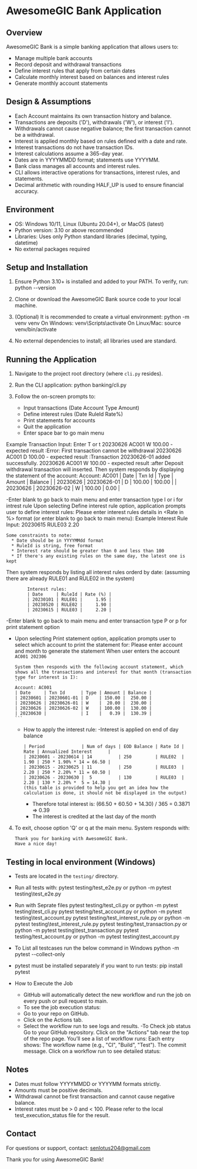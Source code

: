 
AwesomeGIC Bank Application
===========================

Overview
--------
AwesomeGIC Bank is a simple banking application that allows users to:
- Manage multiple bank accounts
- Record deposit and withdrawal transactions
- Define interest rules that apply from certain dates
- Calculate monthly interest based on balances and interest rules
- Generate monthly account statements

Design & Assumptions
--------------------
- Each Account maintains its own transaction history and balance.
- Transactions are deposits ('D'), withdrawals ('W'), or interest ('I').
- Withdrawals cannot cause negative balance; the first transaction cannot be a withdrawal.
- Interest is applied monthly based on rules defined with a date and rate.
- Interest transactions do not have transaction IDs.
- Interest calculations assume a 365-day year.
- Dates are in YYYYMMDD format; statements use YYYYMM.
- Bank class manages all accounts and interest rules.
- CLI allows interactive operations for transactions, interest rules, and statements.
- Decimal arithmetic with rounding HALF_UP is used to ensure financial accuracy.

Environment
-----------
- OS: Windows 10/11, Linux (Ubuntu 20.04+), or MacOS (latest)
- Python version: 3.10 or above recommended
- Libraries: Uses only Python standard libraries (decimal, typing, datetime)
- No external packages required

Setup and Installation
----------------------
1. Ensure Python 3.10+ is installed and added to your PATH.
   To verify, run:
       python --version

2. Clone or download the AwesomeGIC Bank source code to your local machine.

3. (Optional) It is recommended to create a virtual environment:
       python -m venv venv
       On Windows: venv\Scripts\activate
       On Linux/Mac: source venv/bin/activate

4. No external dependencies to install; all libraries used are standard.

Running the Application
-----------------------
1. Navigate to the project root directory (where `cli.py` resides).

2. Run the CLI application:
      python banking/cli.py

3. Follow the on-screen prompts to:
   - Input transactions (Date Account Type Amount)
   - Define interest rules (Date RuleId Rate%)
   - Print statements for accounts
   - Quit the application
   - Enter space bar to go main menu

Example Transaction Input: Enter T or t
    20230626 AC001 W 100.00 - expected result :Error: First transaction cannot be withdrawal
    20230626 AC001 D 100.00 - expected result :Transaction 20230626-01 added successfully.
    20230626 AC001 W 100.00 - expected result :after Deposit withdrawal transaction will inserted.
    Then system responds by displaying the statement of the account:
      Account: AC001
      | Date     | Txn Id      | Type | Amount | Balance |
      | 20230626 | 20230626-01 | D    |  100.00 |   100.00 |
      | 20230626 | 20230626-02 | W    |  100.00 |     0.00 |

-Enter blank to go back to main menu and enter transaction type  I or i for intrest rule
 Upon selecting Define interest rule option, application prompts user to define interest rules:
 Please enter interest rules details in <Date> <RuleId> <Rate in %> format 
(or enter blank to go back to main menu):
Example Interest Rule Input:
    20230615 RULE03 2.20

    Some constraints to note:
      * Date should be in YYYYMMdd format
      * RuleId is string, free format
      * Interest rate should be greater than 0 and less than 100
      * If there's any existing rules on the same day, the latest one is kept
   Then system responds by listing all interest rules orderd by date:
    (assuming there are already RULE01 and RULE02 in the system) 
 
            Interest rules:
            | Date     | RuleId | Rate (%) |
            | 20230101 | RULE01 |     1.95 |
            | 20230520 | RULE02 |     1.90 |
            | 20230615 | RULE03 |     2.20 |
 -Enter blank to go back to main menu and enter transaction type  P or p for print statement option 
- Upon selecting Print statement option, application prompts user to select which account to print the statement for:
      Please enter account and month to generate the statement <Account> <Year><Month>
      When user enters the account
      ```
      AC001 202306
      ```

      System then responds with the following account statement, which shows all the transactions and interest for that month (transaction type for interest is I):
      ```
      Account: AC001
      | Date     | Txn Id      | Type | Amount | Balance |
      | 20230601 | 20230601-01 | D    | 150.00 |  250.00 |
      | 20230626 | 20230626-01 | W    |  20.00 |  230.00 |
      | 20230626 | 20230626-02 | W    | 100.00 |  130.00 |
      | 20230630 |             | I    |   0.39 |  130.39 |
      ```
   - How to apply the interest rule:
      -Interest is applied on end of day balance
      ```
      | Period              | Num of days | EOD Balance | Rate Id | Rate | Annualized Interest      |
      | 20230601 - 20230614 | 14          | 250         | RULE02  | 1.90 | 250 * 1.90% * 14 = 66.50 |
      | 20230615 - 20230625 | 11          | 250         | RULE03  | 2.20 | 250 * 2.20% * 11 = 60.50 |
      | 20230626 - 20230630 |  5          | 130         | RULE03  | 2.20 | 130 * 2.20% *  5 = 14.30 |
      (this table is provided to help you get an idea how the calculation is done, it should not be displayed in the output)
      ```
      * Therefore total interest is: (66.50 + 60.50 + 14.30) / 365 = 0.3871 => 0.39
      * The interest is credited at the last day of the month

4. To exit, choose option 'Q'  or q at the main menu.
      System responds with:
      ```
      Thank you for banking with AwesomeGIC Bank.
      Have a nice day!

Testing in local environment (Windows)
----------------
- Tests are located in the `testing/` directory.
- Run all tests with:
      pytest testing/test_e2e.py or python -m pytest testing\test_e2e.py
- Run with Seprate files 
     pytest testing/test_cli.py or python -m pytest testing\test_cli.py
     pytest testing/test_account.py or python -m pytest testing\test_account.py
     pytest testing/test_interest_rule.py or python -m pytest testing\test_interest_rule.py
     pytest testing/test_transaction.py or python -m pytest testing\test_transaction.py
     pytest testing/test_account.py or python -m pytest testing\test_account.py
- To List all testcases run the below command in Windows
      python -m pytest --collect-only 
- pytest must be installed separately if you want to run tests:
      pip install pytest

- How to Execute the Job
   - GitHub will automatically detect the new workflow and run the job on every push or pull request to main.
   - To see the job execution status:
   - Go to your repo on GitHub.
   - Click on the Actions tab.
   - Select the workflow run to see logs and results.
-To Check job status
  Go to your GitHub repository.
  Click on the "Actions" tab near the top of the repo page.
  You’ll see a list of workflow runs:
       Each entry shows:
      The workflow name (e.g., "CI", "Build", "Test").
      The commit message.
      Click on a workflow run to see detailed status:


Notes
-----
- Dates must follow YYYYMMDD or YYYYMM formats strictly.
- Amounts must be positive decimals.
- Withdrawal cannot be first transaction and cannot cause negative balance.
- Interest rates must be > 0 and < 100.
Please refer to the local test_execution_status file for the result. 

Contact
-------
For questions or support, contact: senlotus204@gmail.com

Thank you for using AwesomeGIC Bank!
